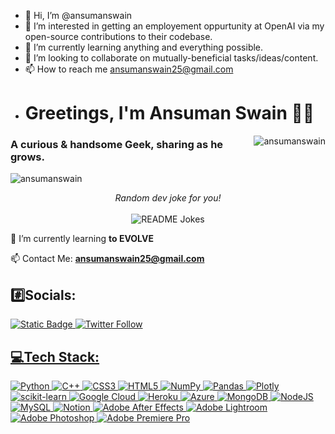 - 👋 Hi, I’m @ansumanswain
- 👀 I’m interested in getting an employement oppurtunity at OpenAI via my open-source contributions to their codebase.
- 🌱 I’m currently learning anything and everything possible.
- 💞️ I’m looking to collaborate on mutually-beneficial tasks/ideas/content.
- 📫 How to reach me ansumanswain25@gmail.com
-  <h1 >Greetings, I'm Ansuman Swain 🙋‍♂️</h1> <img align="right" src="https://github-readme-streak-stats.herokuapp.com/?user=ansumanswain&&theme=highcontrast" alt="ansumanswain" />
<h3 >A curious & handsome Geek, sharing as he grows.</h3> 
<p align="left"> <img src= "https://komarev.com/ghpvc/?username=ansumanswain&label=Profile%20views&color=0e75b6&style=flat" alt="ansumanswain" /> </p> 
<div align="center"> 
<i>Random dev joke for you!</i></br></br>
<img align="center" src="https://readme-jokes.vercel.app/api?bgColor=%23073b4c&textColor=%2306d6a0&aColor=%2306d6a0&borderColor=%2306d6a0" alt="README Jokes">
</div>

🌱 I’m currently learning **to EVOLVE** 

📫 Contact Me: **ansumanswain25@gmail.com**


## #️⃣Socials:
<p align="left"> 
<a href="https://www.linkedin.com/in/ansuman-swain-704122228" target="blank"><img alt="Static Badge" src="https://img.shields.io/badge/Linkedin-s?logo=linkedin&labelColor=%230072b1&color=white">
</a>  
<a href="https://x.com/baller_777?s=09" target="_blank">
            <img src="https://img.shields.io/twitter/follow/baller_777?style=social&logo=Twitter" alt="Twitter Follow">

</p> 

## 💻Tech Stack:                                                       
![Python](https://img.shields.io/badge/python-3670A0?style=flat&logo=python&logoColor=ffdd54)  ![C++](https://img.shields.io/badge/c++-%2300599C.svg?style=flat&logo=c%2B%2B&logoColor=white) ![CSS3](https://img.shields.io/badge/css3-%231572B6.svg?style=flat&logo=css3&logoColor=white) ![HTML5](https://img.shields.io/badge/html5-%23E34F26.svg?style=flat&logo=html5&logoColor=white) ![NumPy](https://img.shields.io/badge/numpy-%23013243.svg?style=flat&logo=numpy&logoColor=white) ![Pandas](https://img.shields.io/badge/pandas-%23150458.svg?style=flat&logo=pandas&logoColor=white) ![Plotly](https://img.shields.io/badge/Plotly-%233F4F75.svg?style=flat&logo=plotly&logoColor=white) ![scikit-learn](https://img.shields.io/badge/scikit--learn-%23F7931E.svg?style=flat&logo=scikit-learn&logoColor=white)  ![Google Cloud](https://img.shields.io/badge/Google%20Cloud-%234285F4.svg?style=flat&logo=google-cloud&logoColor=white) ![Heroku](https://img.shields.io/badge/heroku-%23430098.svg?style=flat&logo=heroku&logoColor=white) ![Azure](https://img.shields.io/badge/azure-%230072C6.svg?style=flat&logo=azure-devops&logoColor=white) ![MongoDB](https://img.shields.io/badge/MongoDB-%234ea94b.svg?style=flat&logo=mongodb&logoColor=white) ![NodeJS](https://img.shields.io/badge/node.js-6DA55F?style=flat&logo=node.js&logoColor=white) ![MySQL](https://img.shields.io/badge/mysql-%2300f.svg?style=flat&logo=mysql&logoColor=white)   ![Notion](https://img.shields.io/badge/Notion-%23000000.svg?style=flat&logo=notion&logoColor=white)	
  ![Adobe After Effects](https://img.shields.io/badge/Adobe%20After%20Effects-9999FF.svg?style=flat&logo=Adobe%20After%20Effects&logoColor=white) ![Adobe Lightroom](https://img.shields.io/badge/Adobe%20Lightroom-31A8FF.svg?style=flat&logo=Adobe%20Lightroom&logoColor=white) ![Adobe Photoshop](https://img.shields.io/badge/adobephotoshop-%2331A8FF.svg?style=flat&logo=adobephotoshop&logoColor=white) ![Adobe Premiere Pro](https://img.shields.io/badge/Adobe%20Premiere%20Pro-9999FF.svg?style=flat&logo=Adobe%20Premiere%20Pro&logoColor=white)

</p>


<!---
ansumanswain/ansumanswain is a ✨ special ✨ repository because its `README.md` (this file) appears on your GitHub profile.
You can click the Preview link to take a look at your changes.
--->
